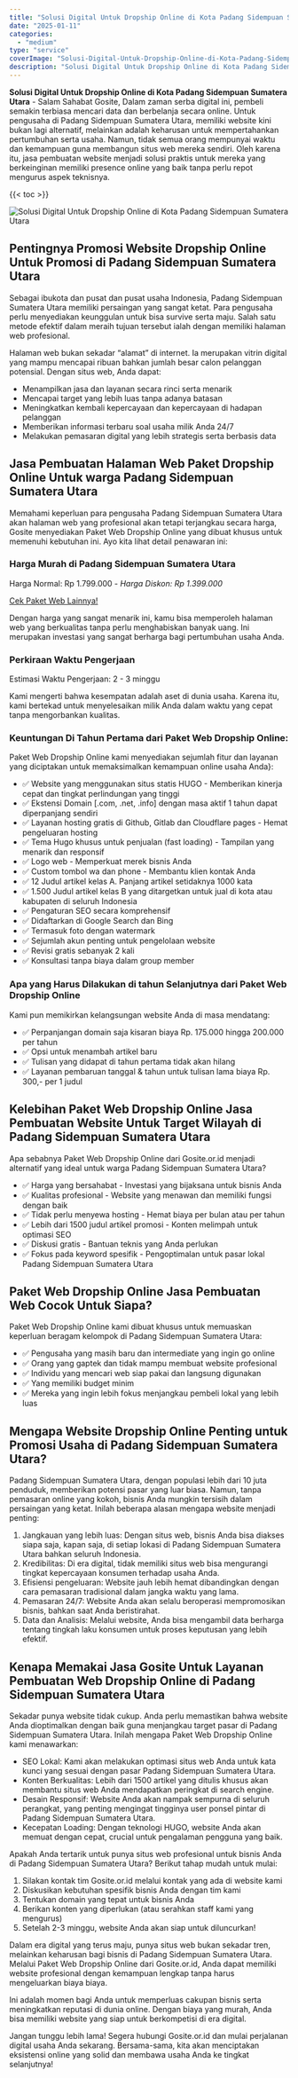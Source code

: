```yaml
---
title: "Solusi Digital Untuk Dropship Online di Kota Padang Sidempuan Sumatera Utara"
date: "2025-01-11"
categories: 
  - "medium"
type: "service"
coverImage: "Solusi-Digital-Untuk-Dropship-Online-di-Kota-Padang-Sidempuan-Sumatera-Utara.png"
description: "Solusi Digital Untuk Dropship Online di Kota Padang Sidempuan Sumatera Utara. Jangan tunggu lebih lama! Segera hubungi Gosite.or.id dan mulai perjalanan digi..."
---
```


**Solusi Digital Untuk Dropship Online di Kota Padang Sidempuan Sumatera Utara** - Salam Sahabat Gosite, Dalam zaman serba digital ini, pembeli semakin terbiasa mencari data dan berbelanja secara online. Untuk pengusaha di Padang Sidempuan Sumatera Utara, memiliki website kini bukan lagi alternatif, melainkan adalah keharusan untuk mempertahankan pertumbuhan serta usaha. Namun, tidak semua orang mempunyai waktu dan kemampuan guna membangun situs web mereka sendiri. Oleh karena itu, jasa pembuatan website menjadi solusi praktis untuk mereka yang berkeinginan memiliki presence online yang baik tanpa perlu repot mengurus aspek teknisnya.

{{< toc >}}

![Solusi Digital Untuk Dropship Online di Kota Padang Sidempuan Sumatera Utara](/images/medium/Solusi-Digital-Untuk-Dropship-Online-di-Kota-Padang-Sidempuan-Sumatera-Utara.png)

## Pentingnya Promosi Website Dropship Online Untuk Promosi di Padang Sidempuan Sumatera Utara

Sebagai ibukota dan pusat dan pusat usaha Indonesia, Padang Sidempuan Sumatera Utara memiliki persaingan yang sangat ketat. Para pengusaha perlu menyediakan keunggulan untuk bisa survive serta maju. Salah satu metode efektif dalam meraih tujuan tersebut ialah dengan memiliki halaman web profesional.

Halaman web bukan sekadar “alamat” di internet. Ia merupakan vitrin digital yang mampu mencapai ribuan bahkan jumlah besar calon pelanggan potensial. Dengan situs web, Anda dapat:

- Menampilkan jasa dan layanan secara rinci serta menarik
- Mencapai target yang lebih luas tanpa adanya batasan
- Meningkatkan kembali kepercayaan dan kepercayaan di hadapan pelanggan
- Memberikan informasi terbaru soal usaha milik Anda 24/7
- Melakukan pemasaran digital yang lebih strategis serta berbasis data

## Jasa Pembuatan Halaman Web Paket Dropship Online Untuk warga Padang Sidempuan Sumatera Utara

Memahami keperluan para pengusaha Padang Sidempuan Sumatera Utara akan halaman web yang profesional akan tetapi terjangkau secara harga, Gosite menyediakan Paket Web Dropship Online yang dibuat khusus untuk memenuhi kebutuhan ini. Ayo kita lihat detail penawaran ini:

### Harga Murah di Padang Sidempuan Sumatera Utara

<a class="cta-button">Harga Normal: Rp 1.799.000 - <em>Harga Diskon: Rp 1.399.000</em></a>

<a href="/jasa-web/" class="cta-button">Cek Paket Web Lainnya!</a>

Dengan harga yang sangat menarik ini, kamu bisa memperoleh halaman web yang berkualitas tanpa perlu menghabiskan banyak uang. Ini merupakan investasi yang sangat berharga bagi pertumbuhan usaha Anda.

### Perkiraan Waktu Pengerjaan

Estimasi Waktu Pengerjaan: 2 - 3 minggu

Kami mengerti bahwa kesempatan adalah aset di dunia usaha. Karena itu, kami bertekad untuk menyelesaikan milik Anda dalam waktu yang cepat tanpa mengorbankan kualitas.

### Keuntungan Di Tahun Pertama dari Paket Web Dropship Online:

Paket Web Dropship Online kami menyediakan sejumlah fitur dan layanan yang diciptakan untuk memaksimalkan kemampuan online usaha Anda}:

- ✅ Website yang menggunakan situs statis HUGO - Memberikan kinerja cepat dan tingkat perlindungan yang tinggi
- ✅ Ekstensi Domain \[.com, .net, .info\] dengan masa aktif 1 tahun dapat diperpanjang sendiri
- ✅ Layanan hosting gratis di Github, Gitlab dan Cloudflare pages - Hemat pengeluaran hosting
- ✅ Tema Hugo khusus untuk penjualan (fast loading) - Tampilan yang menarik dan responsif
- ✅ Logo web - Memperkuat merek bisnis Anda
- ✅ Custom tombol wa dan phone - Membantu klien kontak Anda
- ✅ 12 Judul artikel kelas A. Panjang artikel setidaknya 1000 kata
- ✅ 1.500 Judul artikel kelas B yang ditargetkan untuk jual di kota atau kabupaten di seluruh Indonesia
- ✅ Pengaturan SEO secara komprehensif
- ✅ Didaftarkan di Google Search dan Bing
- ✅ Termasuk foto dengan watermark
- ✅ Sejumlah akun penting untuk pengelolaan website
- ✅ Revisi gratis sebanyak 2 kali
- ✅ Konsultasi tanpa biaya dalam group member

### Apa yang Harus Dilakukan di tahun Selanjutnya dari Paket Web Dropship Online

Kami pun memikirkan kelangsungan website Anda di masa mendatang:

- ✅ Perpanjangan domain saja kisaran biaya Rp. 175.000 hingga 200.000 per tahun
- ✅ Opsi untuk menambah artikel baru
- ✅ Tulisan yang didapat di tahun pertama tidak akan hilang
- ✅ Layanan pembaruan tanggal & tahun untuk tulisan lama biaya Rp. 300,- per 1 judul

## Kelebihan Paket Web Dropship Online Jasa Pembuatan Website Untuk Target Wilayah di Padang Sidempuan Sumatera Utara

Apa sebabnya Paket Web Dropship Online dari Gosite.or.id menjadi alternatif yang ideal untuk warga Padang Sidempuan Sumatera Utara?

- ✅ Harga yang bersahabat - Investasi yang bijaksana untuk bisnis Anda
- ✅ Kualitas profesional - Website yang menawan dan memiliki fungsi dengan baik
- ✅ Tidak perlu menyewa hosting - Hemat biaya per bulan atau per tahun
- ✅ Lebih dari 1500 judul artikel promosi - Konten melimpah untuk optimasi SEO
- ✅ Diskusi gratis - Bantuan teknis yang Anda perlukan
- ✅ Fokus pada keyword spesifik - Pengoptimalan untuk pasar lokal Padang Sidempuan Sumatera Utara

## Paket Web Dropship Online Jasa Pembuatan Web Cocok Untuk Siapa?

Paket Web Dropship Online kami dibuat khusus untuk memuaskan keperluan beragam kelompok di Padang Sidempuan Sumatera Utara:

- ✅ Pengusaha yang masih baru dan intermediate yang ingin go online
- ✅ Orang yang gaptek dan tidak mampu membuat website profesional
- ✅ Individu yang mencari web siap pakai dan langsung digunakan
- ✅ Yang memiliki budget minim
- ✅ Mereka yang ingin lebih fokus menjangkau pembeli lokal yang lebih luas

## Mengapa Website Dropship Online Penting untuk Promosi Usaha di Padang Sidempuan Sumatera Utara?

Padang Sidempuan Sumatera Utara, dengan populasi lebih dari 10 juta penduduk, memberikan potensi pasar yang luar biasa. Namun, tanpa pemasaran online yang kokoh, bisnis Anda mungkin tersisih dalam persaingan yang ketat. Inilah beberapa alasan mengapa website menjadi penting:

1. Jangkauan yang lebih luas: Dengan situs web, bisnis Anda bisa diakses siapa saja, kapan saja, di setiap lokasi di Padang Sidempuan Sumatera Utara bahkan seluruh Indonesia.
2. Kredibilitas: Di era digital, tidak memiliki situs web bisa mengurangi tingkat kepercayaan konsumen terhadap usaha Anda.
3. Efisiensi pengeluaran: Website jauh lebih hemat dibandingkan dengan cara pemasaran tradisional dalam jangka waktu yang lama.
4. Pemasaran 24/7: Website Anda akan selalu beroperasi mempromosikan bisnis, bahkan saat Anda beristirahat.
5. Data dan Analisis: Melalui website, Anda bisa mengambil data berharga tentang tingkah laku konsumen untuk proses keputusan yang lebih efektif.

## Kenapa Memakai Jasa Gosite Untuk Layanan Pembuatan Web Dropship Online di Padang Sidempuan Sumatera Utara

Sekadar punya website tidak cukup. Anda perlu memastikan bahwa website Anda dioptimalkan dengan baik guna menjangkau target pasar di Padang Sidempuan Sumatera Utara. Inilah mengapa Paket Web Dropship Online kami menawarkan:

- SEO Lokal: Kami akan melakukan optimasi situs web Anda untuk kata kunci yang sesuai dengan pasar Padang Sidempuan Sumatera Utara.
- Konten Berkualitas: Lebih dari 1500 artikel yang ditulis khusus akan membantu situs web Anda mendapatkan peringkat di search engine.
- Desain Responsif: Website Anda akan nampak sempurna di seluruh perangkat, yang penting mengingat tingginya user ponsel pintar di Padang Sidempuan Sumatera Utara.
- Kecepatan Loading: Dengan teknologi HUGO, website Anda akan memuat dengan cepat, crucial untuk pengalaman pengguna yang baik.

Apakah Anda tertarik untuk punya situs web profesional untuk bisnis Anda di Padang Sidempuan Sumatera Utara? Berikut tahap mudah untuk mulai:

1. Silakan kontak tim Gosite.or.id melalui kontak yang ada di website kami
2. Diskusikan kebutuhan spesifik bisnis Anda dengan tim kami
3. Tentukan domain yang tepat untuk bisnis Anda
4. Berikan konten yang diperlukan (atau serahkan staff kami yang mengurus)
5. Setelah 2-3 minggu, website Anda akan siap untuk diluncurkan!

Dalam era digital yang terus maju, punya situs web bukan sekadar tren, melainkan keharusan bagi bisnis di Padang Sidempuan Sumatera Utara. Melalui Paket Web Dropship Online dari Gosite.or.id, Anda dapat memiliki website profesional dengan kemampuan lengkap tanpa harus mengeluarkan biaya biaya.

Ini adalah momen bagi Anda untuk memperluas cakupan bisnis serta meningkatkan reputasi di dunia online. Dengan biaya yang murah, Anda bisa memiliki website yang siap untuk berkompetisi di era digital.

Jangan tunggu lebih lama! Segera hubungi Gosite.or.id dan mulai perjalanan digital usaha Anda sekarang. Bersama-sama, kita akan menciptakan eksistensi online yang solid dan membawa usaha Anda ke tingkat selanjutnya!